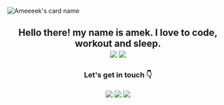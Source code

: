 ![Ameeeek's card name](https://cardivo.vercel.app/api?name=Ameeeek&description=Selamat%20datang%20di%20welcome%20%F0%9F%91%8B&twitter=@orangamek&image=https://avatars.githubusercontent.com/u/83535916?v=4&backgroundColor=%23ecf0f1)

<div align="center">
  <h2> Hello there! my name is amek. I love to code, workout and sleep.
  <br>
  <img src="https://img.shields.io/badge/javascript%20-%23323330.svg?&style=for-the-badge&logo=javascript&logoColor=%23F7DF1E"/>
  <img src="https://img.shields.io/badge/react%20js-%2361DAFB?&style=for-the-badge&logo=react&logoColor=%232E3440"/>
  <br>
  </h2>
  <h3>Let's get in touch 👇
  <br><br>
     <a href="mailto:ameeeekwork@gmail.com" style="text-decoration: none;">
    <img src="https://img.shields.io/badge/email%20me%20here-%23EA4335?&style=for-the-badge&logo=gmail&logoColor=white"/>
  </a>
  <a href="https://twitter.com/orangAmek" style="text-decoration: none;">
    <img src="https://img.shields.io/badge/twitter-%231DA1F2?&style=for-the-badge&logo=twitter&logoColor=white"/>
  </a>
  <a href="https://www.instagram.com/ameeekkkk/" style="text-decoration: none;">
    <img src="https://img.shields.io/badge/instagram-%23E4405F?&style=for-the-badge&logo=instagram&logoColor=white"/>
  </a>
  </h3>
</div>
